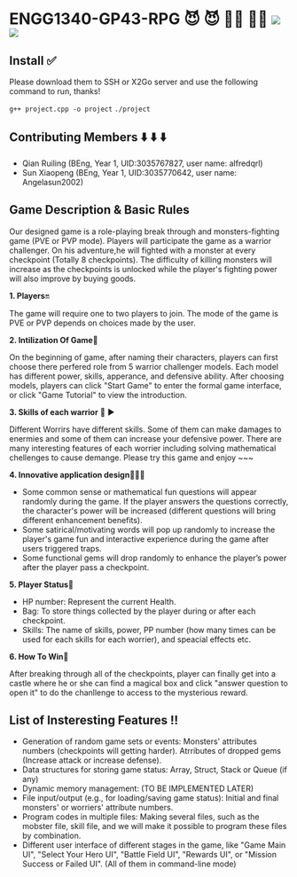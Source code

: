 # ENGG1340-GP43-RPG  😈 😈 🧟‍♀️ 🧟‍♂️ ![](https://img.shields.io/badge/A%2B%20GP-ENGG1340--GP--RPG-brightgreen) ![](https://img.shields.io/badge/Course-ENGG1340-blue)
## Install ✅ 
Please download them to SSH or X2Go server and use the following command to run, thanks!

``
g++ project.cpp -o project
``
``
./project
``
## Contributing Members ⬇️ ⬇️ ⬇️
- Qian Ruiling (BEng, Year 1, UID:3035767827, user name: alfredqrl)
- Sun Xiaopeng (BEng, Year 1, UID:3035770642, user name: Angelasun2002)
## Game Description & Basic Rules
Our designed game is a role-playing break through and monsters-fighting game (PVE or PVP mode). Players will participate the game as a warrior challenger. On his adventure,he will fighted with a monster at every checkpoint (Totally 8 checkpoints). The difficulty of killing monsters will increase as the checkpoints is unlocked while the player's fighting power will also improve by buying goods.

**1. Players**🔛

The game will require one to two players to join. The mode of the game is PVE or PVP depends on choices made by the user.

**2. Intilization Of Game**🔷

On the beginning of game, after naming their characters, players can first choose there perfered role from 5 warrior challenger models. Each model has different power, skills, apperance, and defensive ability. After choosing models, players can click "Start Game" to enter the formal game interface, or click "Game Tutorial" to view the introduction. 

**3. Skills of each warrior** 💭 ▶️

Different Worrirs have different skills. Some of them can make damages to enermies and some of them can increase your defensive power. There are many interesting features of each worrier including solving mathematical chellenges to cause demange. Please try this game and enjoy ~~~   

**4. Innovative application design**📢📢📢

- Some common sense or mathematical fun questions will appear randomly during the game. If the player answers the questions correctly, the character's power will be increased (different questions will bring different enhancement benefits).
- Some satirical/motivating words will pop up randomly to increase the player's game fun and interactive experience during the game after users triggered traps.
- Some functional gems will drop randomly to enhance the player’s power after the player pass a checkpoint.
 
**5. Player Status**🔻

- HP number: Represent the current Health.
- Bag: To store things collected by the player during or after each checkpoint.
- Skills: The name of skills, power, PP number (how many times can be used for each skills for each worrier), and speacial effects etc.

**6. How To Win**🔻

After breaking through all of the checkpoints, player can finally get into a castle where he or she can find a magical box and click "answer question to open it" to do the chanllenge to access to the mysterious reward. 

## List of Insteresting Features ‼️
- Generation of random game sets or events: Monsters' attributes numbers (checkpoints will getting harder). Atrributes of dropped gems (Increase attack or increase defense).
- Data structures for storing game status: Array, Struct, Stack or Queue (if any)
- Dynamic memory management: (TO BE IMPLEMENTED LATER)
- File input/output (e.g., for loading/saving game status): Initial and final monsters' or worriers' attribute numbers.
- Program codes in multiple files: Making several files, such as the mobster file, skill file, and we will make it possible to program these files by combination.
- Different user interface of different stages in the game, like "Game Main UI", "Select Your Hero UI", "Battle Field UI", "Rewards UI", or "Mission Success or Failed UI". (All   of them in command-line mode)

